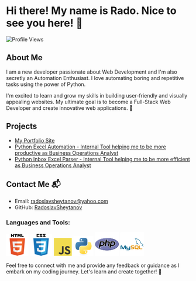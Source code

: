 # Hi there! My name is Rado. Nice to see you here! 👋

![Profile Views](https://komarev.com/ghpvc/?username=radoslavsheytanov)


## About Me
I am a new developer passionate about Web Development and I'm also secretly an Automation Enthusiast. I love automating boring and repetitive tasks using the power of Python.

I'm excited to learn and grow my skills in building user-friendly and visually appealing websites. My ultimate goal is to become a Full-Stack Web Developer and create innovative web applications. 🌟

## Projects
- [My Portfolio Site](https://github.com/RadoslavSheytanov/my-portfolio)
- [Python Excel Automation - Internal Tool helping me to be more productive as Business Operations Analyst](https://github.com/RadoslavSheytanov/bonus-automation)
- [Python Inbox Excel Parser - Internal Tool helping me to be more efficient as Business Operations Analyst](https://github.com/RadoslavSheytanov/inbox-extraction-work)


## Contact Me 📬
- Email: [radoslavsheytanov@yahoo.com](mailto:radoslavsheytanov@yahoo.com)
- GitHub: [RadoslavSheytanov](https://github.com/radoslavsheytanov)

<h3 align="left">Languages and Tools:</h3>

<p align="left">
  <img src="https://raw.githubusercontent.com/devicons/devicon/master/icons/html5/html5-original-wordmark.svg" alt="html5" width="61" height="61"/>
  <img src="https://raw.githubusercontent.com/devicons/devicon/master/icons/css3/css3-original-wordmark.svg" alt="css3" width="61" height="61"/>
  <img src="https://raw.githubusercontent.com/devicons/devicon/master/icons/javascript/javascript-original.svg" alt="javascript" width="50" height="50"/>
  <img src="https://raw.githubusercontent.com/devicons/devicon/master/icons/python/python-original.svg" alt="python" width="55" height="55"/>
  <img src="https://raw.githubusercontent.com/devicons/devicon/master/icons/php/php-original.svg" alt="php" width="65" height="65"/>
  <img src="https://raw.githubusercontent.com/devicons/devicon/master/icons/mysql/mysql-original-wordmark.svg" alt="mysql" width="65" height="65"/>
  
</p>

Feel free to connect with me and provide any feedback or guidance as I embark on my coding journey. Let's learn and create together! 🚀
